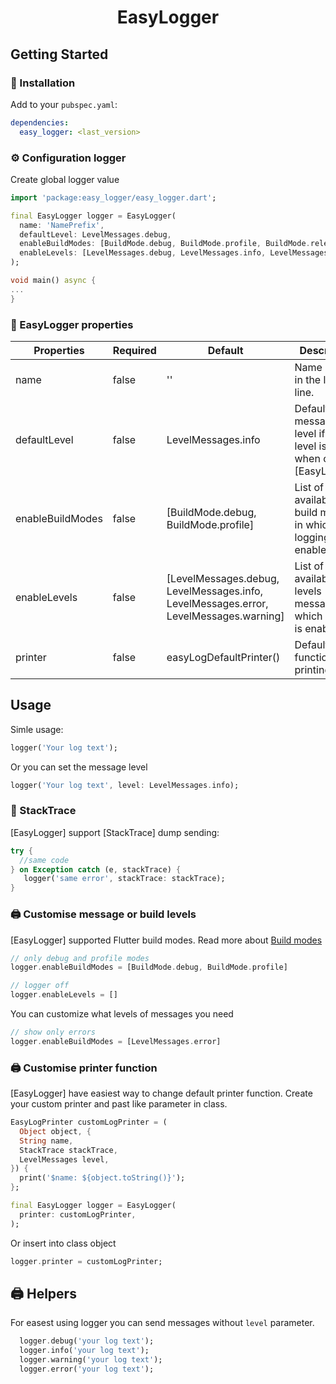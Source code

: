 <h1 align="center"> 
EasyLogger
</h1>

## Getting Started

### 🔩 Installation

Add to your `pubspec.yaml`:

```yaml
dependencies:
  easy_logger: <last_version>
```

### ⚙️ Configuration logger

Create global logger value

```dart
import 'package:easy_logger/easy_logger.dart';

final EasyLogger logger = EasyLogger(
  name: 'NamePrefix',
  defaultLevel: LevelMessages.debug,
  enableBuildModes: [BuildMode.debug, BuildMode.profile, BuildMode.release],
  enableLevels: [LevelMessages.debug, LevelMessages.info, LevelMessages.error, LevelMessages.warning],
);

void main() async {
...
}
```

### 📜 EasyLogger properties

| Properties       | Required | Default                   | Description |
| ---------------- | -------- | ------------------------- | ----------- |
| name             | false    | ''                      | Name prefix in the logging line. |
| defaultLevel     | false    | LevelMessages.info | Default message level if no level is set when call [EasyLogger]. |
| enableBuildModes | false    | [BuildMode.debug, BuildMode.profile] | List of available build modes in which logging is enabled. |
| enableLevels     | false    | [LevelMessages.debug, LevelMessages.info, LevelMessages.error, LevelMessages.warning] | List of available levels messages in which logging is enabled. |
| printer          | false    | easyLogDefaultPrinter() | Default function printing. |

## Usage

Simle usage:

```dart
logger('Your log text');
```

Or you can set the message level

```dart
logger('Your log text', level: LevelMessages.info);
```


### 🐛 StackTrace

[EasyLogger] support [StackTrace] dump sending:

```dart
try {
  //same code
} on Exception catch (e, stackTrace) {
   logger('same error', stackTrace: stackTrace);
}
```

### 🖨️ Customise message or build levels

[EasyLogger] supported Flutter build modes. Read more about [Build modes](https://flutter.dev/docs/testing/build-modes)

```dart
// only debug and profile modes
logger.enableBuildModes = [BuildMode.debug, BuildMode.profile]

// logger off
logger.enableLevels = []
```

You can customize what levels of messages you need

```dart
// show only errors
logger.enableBuildModes = [LevelMessages.error]

```

### 🖨️ Customise printer function

[EasyLogger] have easiest way to change default printer function.
Create your custom printer and past like parameter in class.

```dart
EasyLogPrinter customLogPrinter = (
  Object object, {
  String name,
  StackTrace stackTrace,
  LevelMessages level,
}) {
  print('$name: ${object.toString()}');
};

final EasyLogger logger = EasyLogger(
  printer: customLogPrinter,
);
```
Or insert into class object

```dart
logger.printer = customLogPrinter;
```

## 🖨️ Helpers

For easest using logger you can send messages without `level` parameter.

```dart
  logger.debug('your log text');
  logger.info('your log text');
  logger.warning('your log text');
  logger.error('your log text');
```